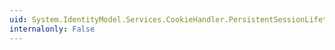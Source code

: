 ```yaml
---
uid: System.IdentityModel.Services.CookieHandler.PersistentSessionLifetime
internalonly: False
---
```

